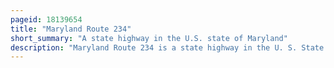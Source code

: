 ```yaml
---
pageid: 18139654
title: "Maryland Route 234"
short_summary: "A state highway in the U.S. state of Maryland"
description: "Maryland Route 234 is a state highway in the U. S. State of Maryland. Known as Budds Creek Road, the State Highway runs 19. 02 Miles from U. S. Route 301 in Allens Fresh East to Md 5 in Leonardtown. Md234 is the primary east-west Highway of southern Charles County and western St Louis. Mary's County, connecting the St. Mary's County Seat of Leonardtown and the Communities of Clements, Chaptico, Budds Creek, Wicomico, and Newport with Us 301, which heads North to La Plata, the County Seat of Charles County, and south to the Governor Harry W. Nice Memorial Bridge over the Potomac River."
---
```

